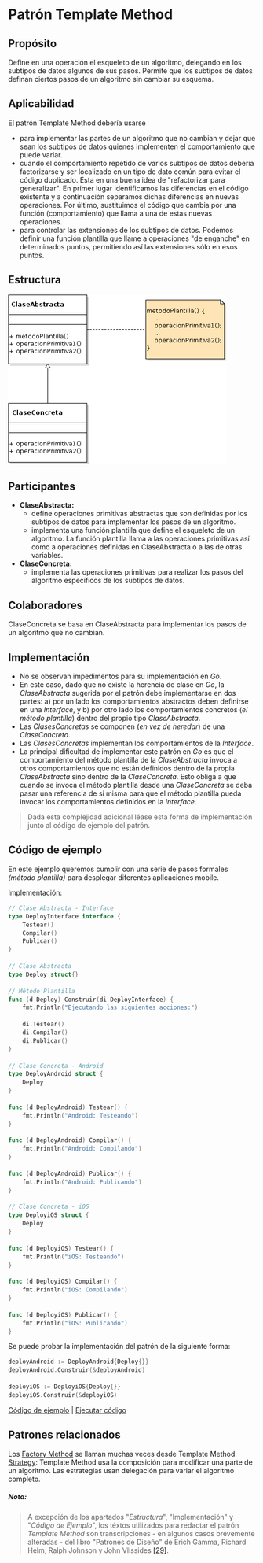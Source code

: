 # Patrón Template Method

## Propósito

Define en una operación el esqueleto de un algoritmo, delegando en los subtipos de datos algunos de sus pasos. Permite que los subtipos de datos definan ciertos pasos de un algoritmo sin cambiar su esquema.

## Aplicabilidad

El patrón Template Method debería usarse

* para implementar las partes de un algoritmo que no cambian y dejar que sean los subtipos de datos quienes implementen el comportamiento que puede variar.
* cuando el comportamiento repetido de varios subtipos de datos debería factorizarse y ser localizado en un tipo de dato común para evitar el código duplicado. Ésta en una buena idea de "refactorizar para generalizar". En primer lugar identificamos las diferencias en el código existente y a continuación separamos dichas diferencias en nuevas operaciones. Por último, sustituimos el código que cambia por una función \(comportamiento\)  que llama a una de estas nuevas operaciones.
* para controlar las extensiones de los subtipos de datos. Podemos definir una función plantilla que llame a operaciones "de enganche" en determinados puntos, permitiendo así las extensiones sólo en esos puntos.

## Estructura

![](/assets/uml/templatemethod.png)

## Participantes

* **ClaseAbstracta:**
  * define operaciones primitivas abstractas que son definidas por los subtipos de datos para implementar los pasos de un algoritmo.
  * implementa una función plantilla que define el esqueleto de un algoritmo. La función plantilla llama a las operaciones primitivas así como a operaciones definidas en ClaseAbstracta o a las de otras variables.
* **ClaseConcreta:**
  * implementa las operaciones primitivas para realizar los pasos del algoritmo específicos de los subtipos de datos.

## Colaboradores

ClaseConcreta se basa en ClaseAbstracta para implementar los pasos de un algoritmo que no cambian.

## Implementación

* No se observan impedimentos para su implementación en _Go_.
* En este caso, dado que no existe la herencia de clase en _Go_, la _ClaseAbstracta_ sugerida por el patrón debe implementarse en dos partes: a\) por un lado los comportamientos abstractos deben definirse en una _Interface_, y b\) por otro lado los comportamientos concretos \(_el método plantilla_\) dentro del propio tipo _ClaseAbstracta_.
* Las _ClasesConcretas_ se componen \(_en vez de heredar_\) de una _ClaseConcreta_.
* Las _ClasesConcretas_ implementan los comportamientos de la _Interface_.
* La principal dificultad de implementar este patrón en _Go_ es que el comportamiento del método plantilla de la _ClaseAbstracta_ invoca a otros comportamientos que no están definidos dentro de la propia _ClaseAbstracta_ sino dentro de la _ClaseConcreta_. Esto obliga a que cuando se invoca el método plantilla desde una _ClaseConcreta_ se deba pasar una referencia de si misma para que el método plantilla pueda invocar los comportamientos definidos en la _Interface_.

> Dada esta complejidad adicional léase esta forma de implementación junto al código de ejemplo del patrón.

## Código de ejemplo

En este ejemplo queremos cumplir con una serie de pasos formales _\(método plantilla\)_ para desplegar diferentes aplicaciones mobile.

Implementación:

```go
// Clase Abstracta - Interface
type DeployInterface interface {
    Testear()
    Compilar()
    Publicar()
}

// Clase Abstracta
type Deploy struct{}

// Método Plantilla
func (d Deploy) Construir(di DeployInterface) {
    fmt.Println("Ejecutando las siguientes acciones:")

    di.Testear()
    di.Compilar()
    di.Publicar()
}

// Clase Concreta - Android
type DeployAndroid struct {
    Deploy
}

func (d DeployAndroid) Testear() {
    fmt.Println("Android: Testeando")
}

func (d DeployAndroid) Compilar() {
    fmt.Println("Android: Compilando")
}

func (d DeployAndroid) Publicar() {
    fmt.Println("Android: Publicando")
}

// Clase Concreta - iOS
type DeployiOS struct {
    Deploy
}

func (d DeployiOS) Testear() {
    fmt.Println("iOS: Testeando")
}

func (d DeployiOS) Compilar() {
    fmt.Println("iOS: Compilando")
}

func (d DeployiOS) Publicar() {
    fmt.Println("iOS: Publicando")
}
```

Se puede probar la implementación del patrón de la siguiente forma:

```go
deployAndroid := DeployAndroid{Deploy{}}
deployAndroid.Construir(&deployAndroid)

deployiOS := DeployiOS{Deploy{}}
deployiOS.Construir(&deployiOS)
```

[Código de ejemplo](https://github.com/danielspk/designpatternsingo/tree/master/patrones/comportamiento/templatemethod) \| [Ejecutar código](https://play.golang.org/p/1J-MIDMaXi5)

## Patrones relacionados

Los [Factory Method](/patrones/creacionales/factorymethod.md) se llaman muchas veces desde Template Method.  
[Strategy](/patrones/comportamiento/strategy.md): Template Method usa la composición para modificar una parte de un algoritmo. Las estrategias usan delegación para variar el algoritmo completo.

##### Nota:

> A excepción de los apartados "_Estructura_", "Implementación" y "_Código de Ejemplo_", los téxtos utilizados para redactar el patrón _Template Method_ son transcripciones - en algunos casos brevemente alteradas - del libro "Patrones de Diseño" de Erich Gamma, Richard Helm, Ralph Johnson y John Vlissides [\[29\]](/recursos.md).




